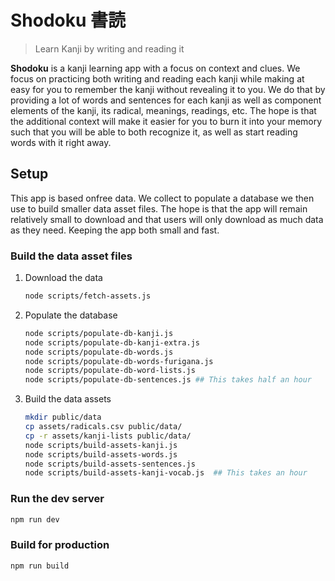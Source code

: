 # Shodoku 書読

> Learn Kanji by writing and reading it

**Shodoku** is a kanji learning app with a focus on context and
clues. We focus on practicing both writing and reading each kanji
while making at easy for you to remember the kanji without revealing
it to you. We do that by providing a lot of words and sentences for
each kanji as well as component elements of the kanji, its radical,
meanings, readings, etc. The hope is that the additional context will
make it easier for you to burn it into your memory such that you will
be able to both recognize it, as well as start reading words with it
right away.

## Setup

This app is based onfree data. We collect to populate a database we
then use to build smaller data asset files. The hope is that the app
will remain relatively small to download and that users will only
download as much data as they need. Keeping the app both small and
fast.

### Build the data asset files

1. Download the data
   ```bash
   node scripts/fetch-assets.js
   ```
2. Populate the database
   ```bash
   node scripts/populate-db-kanji.js
   node scripts/populate-db-kanji-extra.js
   node scripts/populate-db-words.js
   node scripts/populate-db-words-furigana.js
   node scripts/populate-db-word-lists.js
   node scripts/populate-db-sentences.js ## This takes half an hour
   ```
3. Build the data assets
   ```bash
   mkdir public/data
   cp assets/radicals.csv public/data/
   cp -r assets/kanji-lists public/data/
   node scripts/build-assets-kanji.js
   node scripts/build-assets-words.js
   node scripts/build-assets-sentences.js
   node scripts/build-assets-kanji-vocab.js  ## This takes an hour
   ```

### Run the dev server

```bash
npm run dev
```

### Build for production

```bash
npm run build
```
